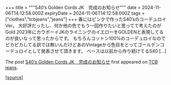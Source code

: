 +++
title = """S40’s Golden Cords JK　完成のお知らせ"""
date = 2024-11-06T14:12:58.000Z
expiryDate = 2024-11-06T14:12:58.000Z
tags = ["clothes","tcbjeans","jeans"]
+++
春にはピンクで作ったS40’sのコーデュロイVer。 大好評だったし、何か他の色でもう一回作りたいと思ってて考えたのがGold 2023年にカウボーイJKのライニングのイエローをGOLDENと表現してるのが良いなって思ったからです。 もちろんコットン100%のコーデュロイなのでピカピカしてる訳では無いんだけどあのVintageから色目をとってゴールデンコーデュロイとして発表させて頂きます。 ベースは以前から作り続けてるS40 \[…\]

The post [S40’s Golden Cords JK　完成のお知らせ](http://tcbjeans.com/2024/11/06/49879) first appeared on [TCB jeans](http://tcbjeans.com).

[[source]](http://tcbjeans.com/2024/11/06/49879)
